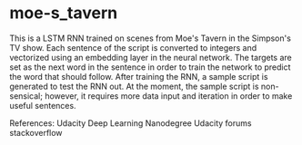 # moe-s_tavern

This is a LSTM RNN trained on scenes from Moe's Tavern in the Simpson's TV show. Each sentence of the script is converted to integers and vectorized using an embedding layer in the neural network. The targets are set as the next word in the sentence in order to train the network to predict the word that should follow. After training the RNN, a sample script is generated to test the RNN out. At the moment, the sample script is non-sensical; however, it requires more data input and iteration in order to make useful sentences.

References:
Udacity Deep Learning Nanodegree
Udacity forums
stackoverflow
